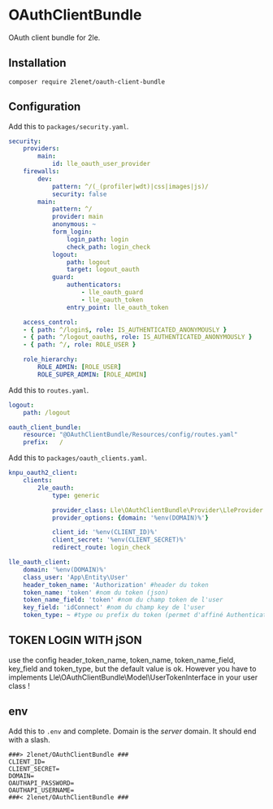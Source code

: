 # OAuthClientBundle

OAuth client bundle for 2le.

## Installation

```composer require 2lenet/oauth-client-bundle```

## Configuration

Add this to `packages/security.yaml`.

```yaml
security:
    providers:
        main:
            id: lle_oauth_user_provider
    firewalls:
        dev:
            pattern: ^/(_(profiler|wdt)|css|images|js)/
            security: false
        main:
            pattern: ^/
            provider: main
            anonymous: ~
            form_login:
                login_path: login
                check_path: login_check
            logout:
                path: logout
                target: logout_oauth
            guard:
                authenticators:
                    - lle_oauth_guard
                    - lle_oauth_token
                entry_point: lle_oauth_token

    access_control:
    - { path: ^/login$, role: IS_AUTHENTICATED_ANONYMOUSLY }
    - { path: ^/logout_oauth$, role: IS_AUTHENTICATED_ANONYMOUSLY }
    - { path: ^/, role: ROLE_USER }

    role_hierarchy:
        ROLE_ADMIN: [ROLE_USER]
        ROLE_SUPER_ADMIN: [ROLE_ADMIN]
```

Add this to `routes.yaml`.

```yaml
logout:
    path: /logout

oauth_client_bundle:
    resource: "@OAuthClientBundle/Resources/config/routes.yaml"
    prefix:   /
```

Add this to `packages/oauth_clients.yaml`.

```yaml
knpu_oauth2_client:
    clients:
        2le_oauth:
            type: generic

            provider_class: Lle\OAuthClientBundle\Provider\LleProvider
            provider_options: {domain: '%env(DOMAIN)%'}

            client_id: '%env(CLIENT_ID)%'
            client_secret: '%env(CLIENT_SECRET)%'
            redirect_route: login_check

lle_oauth_client:
    domain: '%env(DOMAIN)%'
    class_user: 'App\Entity\User'
    header_token_name: 'Authorization' #header du token
    token_name: 'token' #nom du token (json)
    token_name_field: 'token' #nom du champ token de l'user
    key_field: 'idConnect' #nom du champ key de l'user
    token_type: ~ #type ou prefix du token (permet d'affiné Authenticator)
```

## TOKEN LOGIN WITH jSON

use the config header_token_name, token_name, token_name_field, key_field and token_type,
but the default value is ok.
However you have to implements Lle\OAuthClientBundle\Model\UserTokenInterface in your user class !


## env

Add this to `.env` and complete. Domain is the *server* domain. It should end with a slash.

```
###> 2lenet/OAuthClientBundle ###
CLIENT_ID=
CLIENT_SECRET=
DOMAIN=
OAUTHAPI_PASSWORD=
OAUTHAPI_USERNAME=
###< 2lenet/OAuthClientBundle ###

```

